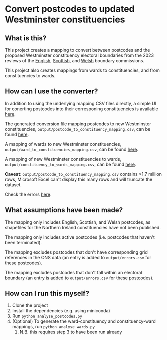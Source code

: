 # Convert postcodes to updated Westminster constituencies

## What is this?

This project creates a mapping to convert between postcodes and the proposed Westminster constituency electoral boundaries from the 2023 reviews of the [English](https://boundarycommissionforengland.independent.gov.uk/2023-review/), [Scottish](https://www.bcomm-scotland.independent.gov.uk/reviews/2023-review-uk-parliament-constituencies), and [Welsh](https://bcomm-wales.gov.uk/reviews/06-23/2023-parliamentary-review-final-recommendations) boundary commissions.

This project also creates mappings from wards to constituencies, and from constituencies to wards.

## How can I use the converter?

In addition to using the underlying mapping CSV files directly, a simple UI for conerting postcodes into their corresponing constituencies is available [here](https://12v.github.io/boundary-mapper/).

The generated conversion file mapping postcodes to new Westminster constituencies, `output/postcode_to_constituency_mapping.csv`, can be found [here](https://github.com/12v/boundary-mapper/raw/main/output/postcode_to_constituency_mapping.csv).

A mapping of wards to new Westminster constituencies,  `output/ward_to_constituencies_mapping.csv`,  can be found [here](https://github.com/12v/boundary-mapper/raw/main/output/ward_to_constituencies_mapping.csv).

A mapping of new Westminster constituencies to wards,  `output/constituency_to_wards_mapping.csv`,  can be found [here](https://github.com/12v/boundary-mapper/raw/main/output/constituency_to_wards_mapping.csv).

**Caveat**: `output/postcode_to_constituency_mapping.csv` contains >1.7 million rows, Microsoft Excel can't display this many rows and will truncate the dataset.

Check the errors [here](https://github.com/12v/boundary-mapper/raw/main/output/errors.csv).

## What assumptions have been made?

The mapping only includes English, Scottish, and Welsh postcodes, as shapefiles for the Northern Ireland constituencies have not been published.

The mapping only includes active postcodes (i.e. postcodes that haven't been terminated).

The mapping excludes postcodes that don't have corresponding grid references in the ONS data (an entry is added to `output/errors.csv` for these postcodes).

The mapping excludes postcodes that don't fall within an electoral boundary (an entry is added to `output/errors.csv` for these postcodes).

## How can I run this myself?

1. Clone the project
2. Install the dependencies (e.g. using miniconda)
3. Run `python analyse_postcodes.py`
4. (Optional) To generate the ward-constituency and constituency-ward mappings, run `python analyse_wards.py`
    1. N.B. this requires step 3 to have been run already
